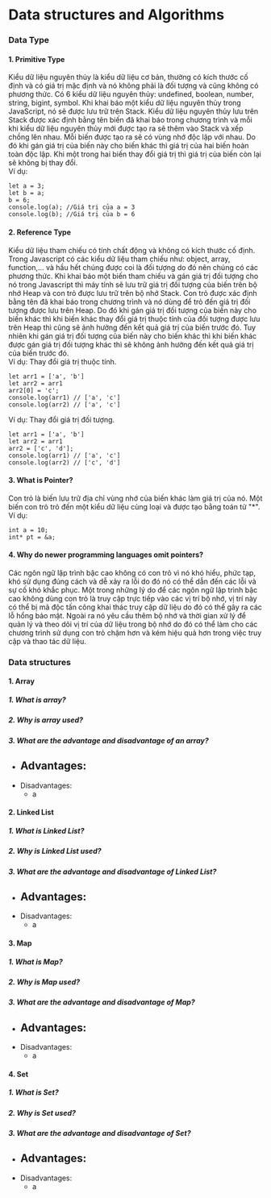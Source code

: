 # Data structures and Algorithms

### Data Type
#### 1. Primitive Type
Kiểu dữ liệu nguyên thủy là kiểu dữ liệu cơ bản, thường có kích thước cố định và có giá trị mặc định và nó không phải là đối tượng và cũng không có phương thức. Có 6 kiểu dữ liệu nguyên thủy: undefined, boolean, number, string, bigint, symbol. Khi khai báo một kiểu dữ liệu nguyên thủy trong JavaScript, nó sẽ được lưu trữ trên Stack. Kiểu dữ liệu nguyên thủy lưu trên Stack được xác định bằng tên biến đã khai báo trong chương trình và mỗi khi kiểu dữ liệu nguyên thủy mới được tạo ra sẽ thêm vào Stack và xếp chồng lên nhau. Mỗi biến được tạo ra sẽ có vùng nhớ độc lập với nhau. Do đó khi gán giá trị của biến này cho biến khác thì giá trị của hai biến hoàn toàn độc lập. Khi một trong hai biến thay đổi giá trị thì giá trị của biến còn lại sẽ không bị thay đổi.<br>
Ví dụ: 
```
let a = 3; 
let b = a;
b = 6;
console.log(a); //Giá trị của a = 3
console.log(b); //Giá trị của b = 6
```
#### 2. Reference Type
Kiểu dữ liệu tham chiếu có tính chất động và không có kích thước cố định. Trong Javascript có các kiểu dữ liệu tham chiếu như: object, array, function,... và hầu hết chúng được coi là đối tượng do đó nên chúng có các phương thức. Khi khai báo một biến tham chiếu và gán giá trị đối tượng cho nó trong Javascript thì máy tính sẽ lưu trữ giá trị đối tượng của biến trên bộ nhớ Heap và con trỏ được lưu trữ trên bộ nhớ Stack. Con trỏ được xác định bằng tên đã khai báo trong chương trình và nó dùng để trỏ đến giá trị đối tượng được lưu trên Heap. Do đó khi gán giá trị đối tượng của biến này cho biến khác thì khi biến khác thay đổi giá trị thuộc tính của đối tượng được lưu trên Heap thì cũng sẽ ảnh hưởng đến kết quả giá trị của biến trước đó. Tuy nhiên khi gán giá trị đối tượng của biến này cho biến khác thì khi biến khác được gán giá trị đối tượng khác thì sẽ không ảnh hưởng đến kết quả giá trị của biến trước đó.<br>
Ví dụ: Thay đổi giá trị thuộc tính.
```
let arr1 = ['a', 'b']
let arr2 = arr1
arr2[0] = 'c';
console.log(arr1) // ['a', 'c']
console.log(arr2) // ['a', 'c']
```
Ví dụ: Thay đổi giá trị đối tượng.
```
let arr1 = ['a', 'b']
let arr2 = arr1
arr2 = ['c', 'd'];
console.log(arr1) // ['a', 'c']
console.log(arr2) // ['c', 'd']
```
#### 3. What is Pointer?
Con trỏ là biến lưu trữ địa chỉ vùng nhớ của biến khác làm giá trị của nó. Một biến con trỏ trỏ đến một kiểu dữ liệu cùng loại và được tạo bằng toán tử "*".<br>
Ví dụ:
```
int a = 10;
int* pt = &a;
```
#### 4. Why do newer programming languages omit pointers?
Các ngôn ngữ lập trình bậc cao không có con trỏ vì nó khó hiểu, phức tạp, khó sử dụng đúng cách và dễ xảy ra lỗi do đó nó có thể dẫn đến các lỗi và sự cố khó khắc phục. Một trong những lý do để các ngôn ngữ lập trình bậc cao không dùng con trỏ là truy cập trực tiếp vào các vị trí bộ nhớ, vị trí này có thể bị mã độc tấn công khai thác truy cập dữ liệu do đó có thể gây ra các lỗ hổng bảo mật. Ngoài ra nó yêu cầu thêm bộ nhớ và thời gian xử lý để quản lý và theo dõi vị trí của dữ liệu trong bộ nhớ do đó có thể làm cho các chương trình sử dụng con trỏ chậm hơn và kém hiệu quả hơn trong việc truy cập và thao tác dữ liệu.
### Data structures
#### 1. Array
##### 1. What is array?
##### 2. Why is array used?
##### 3. What are the advantage and disadvantage of an array?
- Advantages:
  - 
- Disadvantages:
  - a
#### 2. Linked List
##### 1. What is Linked List?
##### 2. Why is Linked List used?
##### 3. What are the advantage and disadvantage of Linked List?
- Advantages:
  - 
- Disadvantages:
  - a
#### 3. Map
##### 1. What is Map?
##### 2. Why is Map used?
##### 3. What are the advantage and disadvantage of Map?
- Advantages:
  - 
- Disadvantages:
  - a
#### 4. Set
##### 1. What is Set?
##### 2. Why is Set used?
##### 3. What are the advantage and disadvantage of Set?
- Advantages:
  - 
- Disadvantages:
  - a
